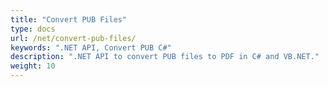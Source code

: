 ```yaml
---
title: "Convert PUB Files"
type: docs
url: /net/convert-pub-files/
keywords: ".NET API, Convert PUB C#"
description: ".NET API to convert PUB files to PDF in C# and VB.NET."
weight: 10
---
```



